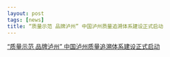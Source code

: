 ```yaml
---
layout: post
tags: [news]
title: “质量示范 品牌泸州” 中国泸州质量追溯体系建设正式启动
---
```


[“质量示范 品牌泸州” 中国泸州质量追溯体系建设正式启动](http://mp.weixin.qq.com/s?__biz=MjM5MzE1NjkxMg==&mid=402683567&idx=1&sn=98a98331675e5d12c941d0537ae1fe45&scene=4#wechat_redirect)
